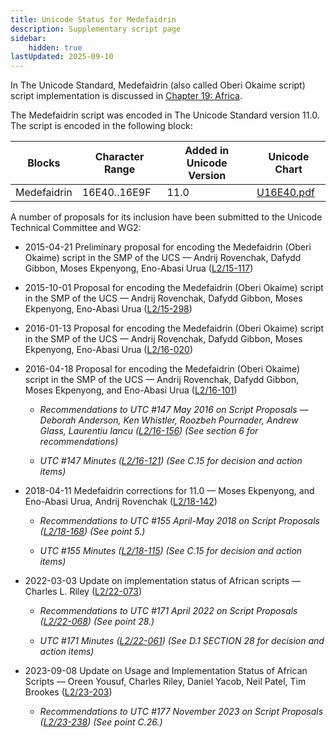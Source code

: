 ```yaml
---
title: Unicode Status for Medefaidrin
description: Supplementary script page
sidebar:
    hidden: true
lastUpdated: 2025-09-10
---
```


In The Unicode Standard, Medefaidrin (also called Oberi Okaime script) script implementation is discussed in [Chapter 19: Africa](https://www.unicode.org/versions/latest/core-spec/chapter-19/#G58353).

[comment]: # (end of intro)

[comment]: # (start of blocks)

The Medefaidrin script was encoded in The Unicode Standard version 11.0. The script is encoded in the following block:

| Blocks | Character Range | Added in Unicode Version | Unicode Chart |
| ------ | --------------- | ------------------------ | ------------- |
| Medefaidrin | 16E40..16E9F | 11.0 | [U16E40.pdf](http://www.unicode.org/charts/PDF/U16E40.pdf) |

[comment]: # (end of blocks)

[comment]: # (start of chars)



[comment]: # (end of chars)

[comment]: # (start of rest)

A number of proposals for its inclusion have been submitted to the Unicode Technical Committee and WG2:

- 2015-04-21 Preliminary proposal for encoding the Medefaidrin (Oberi Okaime) script in the SMP of the UCS — Andrij Rovenchak, Dafydd Gibbon, Moses Ekpenyong, Eno-Abasi Urua     ([L2/15-117](http://www.unicode.org/cgi-bin/GetMatchingDocs.pl?L2/15-117))

- 2015-10-01 Proposal for encoding the Medefaidrin (Oberi Okaime) script in the SMP of the UCS — Andrij Rovenchak, Dafydd Gibbon, Moses Ekpenyong, Eno-Abasi Urua ([L2/15-298](http://www.unicode.org/cgi-bin/GetMatchingDocs.pl?L2/15-298))

- 2016-01-13 Proposal for encoding the Medefaidrin (Oberi Okaime) script in the SMP of the UCS — Andrij Rovenchak, Dafydd Gibbon, Moses Ekpenyong, Eno-Abasi Urua ([L2/16-020](http://www.unicode.org/cgi-bin/GetMatchingDocs.pl?L2/16-020))

- 2016-04-18 Proposal for encoding the Medefaidrin (Oberi Okaime) script in the SMP of the UCS — Andrij Rovenchak, Dafydd Gibbon, Moses Ekpenyong, and Eno-Abasi Urua ([L2/16-101](http://www.unicode.org/cgi-bin/GetMatchingDocs.pl?L2/16-101))

  - _Recommendations to UTC #147 May 2016 on Script Proposals — Deborah Anderson, Ken Whistler, Roozbeh Pournader, Andrew Glass, Laurentiu Iancu ([L2/16-156](http://www.unicode.org/cgi-bin/GetMatchingDocs.pl?L2/16-156)) (See section 6 for recommendations)_

  - _UTC #147 Minutes ([L2/16-121](http://www.unicode.org/cgi-bin/GetMatchingDocs.pl?L2/16-121)) (See C.15 for decision and action items)_

- 2018-04-11    Medefaidrin corrections for 11.0 — Moses Ekpenyong, and Eno-Abasi Urua, Andrij Rovenchak ([L2/18-142](http://www.unicode.org/cgi-bin/GetMatchingDocs.pl?L2/18-142))

  - _Recommendations to UTC #155 April-May 2018 on Script Proposals ([L2/18-168](http://www.unicode.org/L2/L2018/18168-script-rec.pdf)) (See point 5.)_

  - _UTC #155 Minutes ([L2/18-115](http://www.unicode.org/L2/L2018/18115.htm)) (See C.15 for decision and action items)_

- 2022-03-03 Update on implementation status of African scripts — Charles L. Riley ([L2/22-073](http://www.unicode.org/cgi-bin/GetMatchingDocs.pl?L2/22-073))

  - _Recommendations to UTC #171 April 2022 on Script Proposals ([L2/22-068](http://www.unicode.org/cgi-bin/GetMatchingDocs.pl?L2/22-068)) (See point 28.)_

  - _UTC #171 Minutes ([L2/22-061](https://www.unicode.org/L2/L2022/22061.htm)) (See D.1 SECTION 28 for decision and action items)_

- 2023-09-08 Update on Usage and Implementation Status of African Scripts — Oreen Yousuf, Charles Riley, Daniel Yacob, Neil Patel, Tim Brookes ([L2/23-203](http://www.unicode.org/cgi-bin/GetMatchingDocs.pl?L2/23-203))

  - _Recommendations to UTC #177 November 2023 on Script Proposals ([L2/23-238](http://www.unicode.org/cgi-bin/GetMatchingDocs.pl?L2/23-238)) (See point C.26.)_
